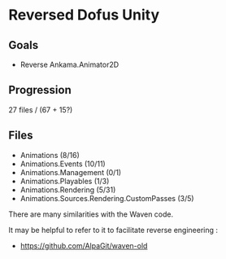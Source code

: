 # Reversed Dofus Unity

## Goals
- Reverse Ankama.Animator2D

## Progression
27 files / (67 + 15?)

## Files
- Animations (8/16)
- Animations.Events (10/11)
- Animations.Management (0/1)
- Animations.Playables (1/3)
- Animations.Rendering (5/31)
- Animations.Sources.Rendering.CustomPasses (3/5)

There are many similarities with the Waven code.

It may be helpful to refer to it to facilitate reverse engineering :
- https://github.com/AlpaGit/waven-old